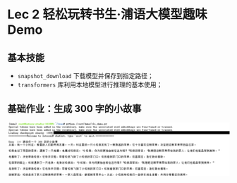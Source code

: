 # Lec 2 轻松玩转书生·浦语大模型趣味 Demo

## 基本技能

+ `snapshot_download` 下载模型并保存到指定路径；
+ `transformers` 库利用本地模型进行推理的基本使用；

## 基础作业：生成 300 字的小故事

![alt text](pic/2.1.png)